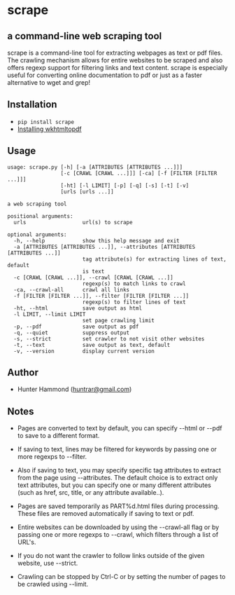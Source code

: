 # scrape

## a command-line web scraping tool
scrape is a command-line tool for extracting webpages as text or pdf files. The crawling mechanism allows for entire websites to be scraped and also offers regexp support for filtering links and text content. scrape is especially useful for converting online documentation to pdf or just as a faster alternative to wget and grep!

## Installation
* `pip install scrape`
* [Installing wkhtmltopdf](https://github.com/pdfkit/pdfkit/wiki/Installing-WKHTMLTOPDF)

## Usage
    usage: scrape.py [-h] [-a [ATTRIBUTES [ATTRIBUTES ...]]]
                     [-c [CRAWL [CRAWL ...]]] [-ca] [-f [FILTER [FILTER ...]]]
                     [-ht] [-l LIMIT] [-p] [-q] [-s] [-t] [-v]
                     [urls [urls ...]]
    
    a web scraping tool
    
    positional arguments:
      urls                  url(s) to scrape
    
    optional arguments:
      -h, --help            show this help message and exit
      -a [ATTRIBUTES [ATTRIBUTES ...]], --attributes [ATTRIBUTES [ATTRIBUTES ...]]
                            tag attribute(s) for extracting lines of text, default
                            is text
      -c [CRAWL [CRAWL ...]], --crawl [CRAWL [CRAWL ...]]
                            regexp(s) to match links to crawl
      -ca, --crawl-all      crawl all links
      -f [FILTER [FILTER ...]], --filter [FILTER [FILTER ...]]
                            regexp(s) to filter lines of text
      -ht, --html           save output as html
      -l LIMIT, --limit LIMIT
                            set page crawling limit
      -p, --pdf             save output as pdf
      -q, --quiet           suppress output
      -s, --strict          set crawler to not visit other websites
      -t, --text            save output as text, default
      -v, --version         display current version

## Author
* Hunter Hammond (huntrar@gmail.com)

## Notes
* Pages are converted to text by default, you can specify --html or --pdf to save to a different format.

* If saving to text, lines may be filtered for keywords by passing one or more regexps to --filter.

* Also if saving to text, you may specify specific tag attributes to extract from the page using --attributes. The default choice is to extract only text attributes, but you can specify one or many different attributes (such as href, src, title, or any attribute available..).

* Pages are saved temporarily as PART%d.html files during processing. These files are removed automatically if saving to text or pdf.

* Entire websites can be downloaded by using the --crawl-all flag or by passing one or more regexps to --crawl, which filters through a list of URL's.

* If you do not want the crawler to follow links outside of the given website, use --strict.

* Crawling can be stopped by Ctrl-C or by setting the number of pages to be crawled using --limit.

